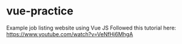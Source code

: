 # vue-practice
Example job listing website using Vue JS
Followed this tutorial here: https://www.youtube.com/watch?v=VeNfHj6MhgA
